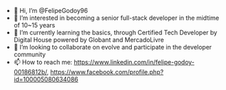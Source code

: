 - 👋 Hi, I’m @FelipeGodoy96
- 👀 I’m interested in becoming a senior full-stack developer in the midtime of 10~15 years
- 🌱 I’m currently learning the basics, through Certified Tech Developer by Digital House powered by Globant and MercadoLivre
- 💞️ I’m looking to collaborate on evolve and participate in the developer community 
- 📫 How to reach me: https://www.linkedin.com/in/felipe-godoy-00186812b/, https://www.facebook.com/profile.php?id=100005080634086

<!---
FelipeGodoy96/FelipeGodoy96 is a ✨ special ✨ repository because its `README.md` (this file) appears on your GitHub profile.
You can click the Preview link to take a look at your changes.
--->
